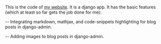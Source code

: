 This is the code of [my website](http://ex-mathcompute.herokuapp.com/).
It is a django app. It has the basic features (which at least so far gets the job done for me):

 -- Integrating markdown, mathjax, and code-snippets highlighting for blog posts in django-admin.

 -- Adding images to blog posts in django-admin.


